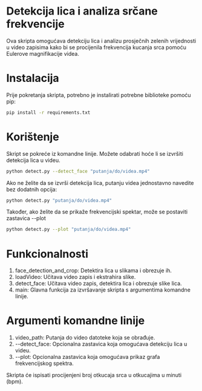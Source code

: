 # Detekcija lica i analiza srčane frekvencije
Ova skripta omogućava detekciju lica i analizu prosječnih zelenih vrijednosti u video zapisima kako bi se procijenila frekvencija kucanja srca pomoću Eulerove magnifikacije videa.

# Instalacija
Prije pokretanja skripta, potrebno je instalirati potrebne biblioteke pomoću pip:

```bash
pip install -r requirements.txt
```

# Korištenje
Skript se pokreće iz komandne linije. Možete odabrati hoće li se izvršiti detekcija lica u videu.
```bash
python detect.py --detect_face "putanja/do/videa.mp4"
```

Ako ne želite da se izvrši detekcija lica, putanju videa jednostavno navedite bez dodatnih opcija:
```bash
python detect.py "putanja/do/videa.mp4"
```

Također, ako želite da se prikaže frekvencijski spektar, može se postaviti zastavica --plot
```bash
python detect.py --plot "putanja/do/videa.mp4"
```

# Funkcionalnosti
1. face_detection_and_crop: Detektira lica u slikama i obrezuje ih.
2. loadVideo: Učitava video zapis i ekstrahira slike.
3. detect_face: Učitava video zapis, detektira lica i obrezuje slike lica.
4. main: Glavna funkcija za izvršavanje skripta s argumentima komandne linije.

# Argumenti komandne linije
1. video_path: Putanja do video datoteke koja se obrađuje.
2. --detect_face: Opcionalna zastavica koja omogućava detekciju lica u videu.
3. --plot: Opcionalna zastavica koja omogućava prikaz grafa frekvencijskog spektra.

Skripta će ispisati procijenjeni broj otkucaja srca u otkucajima u minuti (bpm).